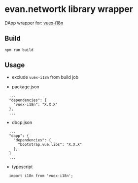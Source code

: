 # evan.networtk library wrapper

DApp wrapper for: [vuex-i18n](https://github.com/kazupon/vue-i18n)

## Build
```
npm run build
```


## Usage
- exclude `vuex-i18n` from build job

- package.json
```
  ...
  "dependencies": {
    "vuex-i18n": "X.X.X"
  },
  ...
```

- dbcp.json
```
  ...
  "dapp": {
    "dependencies": {
      "bootstrap.vue.libs": "X.X.X"
    },
  }
  ...
```

- typescript
```
  import i18n from 'vuex-i18n';
```
